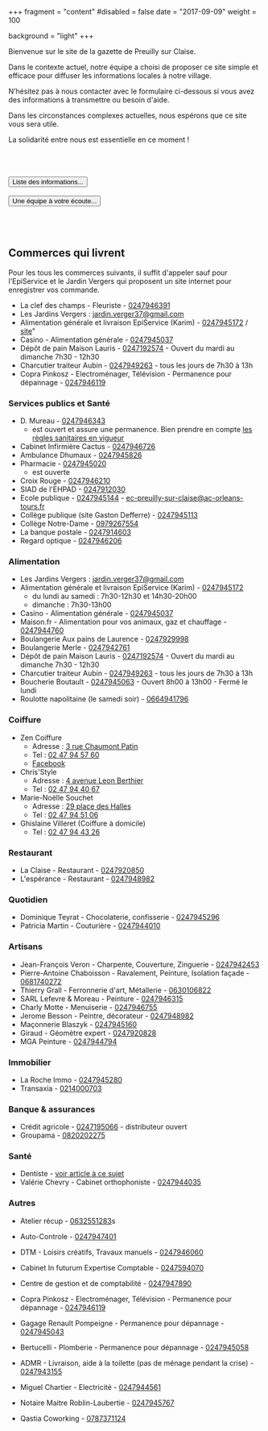 +++
fragment = "content"
#disabled = false
date = "2017-09-09"
weight = 100

background = "light"
+++

Bienvenue sur le site de la gazette de Preuilly sur Claise.

Dans le contexte actuel, notre équipe a choisi de proposer ce site simple et efficace pour diffuser les informations locales à notre village.

N’hésitez pas à nous contacter avec le formulaire ci-dessous si vous avez des informations à transmettre ou besoin d'aide.

Dans les circonstances complexes actuelles, nous espérons que ce site vous sera utile. 

La solidarité entre nous est essentielle en ce moment !

<br>
<br>
<br>
<button type="button" class="btn btn-danger" onclick="location.href = '/blog'">Liste des informations...</button>
<br>
<br>
<button type="button" class="btn btn-danger" onclick="location.href = '/member'">Une équipe à votre écoute...</button>
<br>
<br>
<br>
<br>


## Commerces qui livrent

Pour les tous les commerces suivants, il suffit d'appeler sauf pour l'EpiService et le Jardin Vergers qui proposent un site internet pour enregistrer vos commande.

* La clef des champs - Fleuriste - <a href='tel:0247946391'>0247946391</a>
* Les Jardins Vergers : <a href="mailto:jardin.verger37@gmail.com">jardin.verger37@gmail.com</a>
* Alimentation générale et livraison EpiService (Karim) - <a href='tel:0247945172'>0247945172</a> / <a href="http://episervice-karim.clicdrive.fr/default.php">site</a>"
* Casino - Alimentation générale - <a href='tel:0247945037'>0247945037</a>
* Dépôt de pain Maison Lauris -  <a href='tel:0247192574'>0247192574</a> - Ouvert du mardi au dimanche 7h30 - 12h30
* Charcutier traiteur Aubin - <a href='tel:0247949263'>0247949263</a> - tous les jours de 7h30 à 13h 
* Copra Pinkosz - Electroménager, Télévision - Permanence pour dépannage - <a href='tel:0247946119'>0247946119</a>

### Services publics et Santé

* D. Mureau - <a href='tel:0247946343'>0247946343</a>
    * est ouvert et assure une permanence. Bien prendre en compte [les règles sanitaires en vigueur](/blog/article-3/)
* Cabinet Infirmière Cactus - <a href='tel:0247946726'>0247946726</a>
* Ambulance Dhumaux - <a href='tel:0247945826'>0247945826</a> 
* Pharmacie - <a href='tel:0247945020'>0247945020</a>
    * est ouverte
* Croix Rouge - <a href='tel:0247946210'>0247946210</a>
* SIAD de l'EHPAD - <a href='tel:0247912030'>0247912030</a>
* Ecole publique - <a href='tel:0247945144'>0247945144</a> - <a href="mailto:ec-preuilly-sur-claise@ac-orleans-tours.fr">ec-preuilly-sur-claise@ac-orleans-tours.fr</a>
* Collège publique (site Gaston Defferre) - <a href='tel:0247945113'>0247945113</a>
* Collège Notre-Dame - <a href='tel:0979267554'>0979267554</a>
* La banque postale - <a href='tel:0247914603'>0247914603</a>
* Regard optique - <a href='tel:0247946206'>0247946206</a>


### Alimentation

* Les Jardins Vergers : <a href="mailto:jardin.verger37@gmail.com">jardin.verger37@gmail.com</a>
* Alimentation générale et livraison EpiService (Karim) - <a href='tel:0247945172'>0247945172</a>
    * du lundi au samedi : 7h30-12h30 et 14h30-20h00
    * dimanche : 7h30-13h00
* Casino - Alimentation générale - <a href='tel:0247945037'>0247945037</a>
* Maison.fr - Alimentation pour vos animaux, gaz et chauffage - <a href='tel:0247944760'>0247944760</a>
* Boulangerie Aux pains de Laurence - <a href='tel:0247929998'>0247929998</a>
* Boulangerie Merle - <a href='tel:0247942761'>0247942761</a>
* Dépôt de pain Maison Lauris -  <a href='tel:0247192574'>0247192574</a> - Ouvert du mardi au dimanche 7h30 - 12h30
* Charcutier traiteur Aubin - <a href='tel:0247949263'>0247949263</a> - tous les jours de 7h30 à 13h 
* Boucherie Boutault - <a href='tel:0247945063'>0247945063</a> - Ouvert 8h00 à 13h00 - Fermé le lundi
* Roulotte napolitaine (le samedi soir) - <a href='tel:0664941796'>0664941796</a>

### Coiffure

* Zen Coiffure
    * Adresse : <a href="https://www.google.com/maps/place/3+Rue+Chaumont+Patin,+37290+Preuilly-sur-Claise/@46.8548234,0.9271482,17z/data=!3m1!4b1!4m5!3m4!1s0x47fcf506c61aa06d:0xc73d99176fc1359c!8m2!3d46.8548234!4d0.9293369">3 rue Chaumont Patin</a>
    * Tel : <a href="tel://02 47 94 57 60">02 47 94 57 60</a> 
    * <a href="https://www.facebook.com/pages/category/Hair-Salon/Zen-coiffure-406458249496527/">Facebook</a>
* Chris'Style
    * Adresse : <a href="https://www.google.com/maps/place/4+Avenue+Léon+Berthier,+37290+Preuilly-sur-Claise/@46.8512996,0.9273933,17z/data=!3m1!4b1!4m5!3m4!1s0x47fcf506170f9e55:0xbbeebe05677c37d0!8m2!3d46.8512996!4d0.929582">4 avenue Leon Berthier</a>
    * Tel : <a href="tel://02 47 94 40 67">02 47 94 40 67</a> 
* Marie-Noëlle Souchet
    * Adresse : <a href="">29 place des Halles</a>
    * Tel : <a href="tel://02 47 94 51 06">02 47 94 51 06</a> 
* Ghislaine Villeret (Coiffure à domicile)
    * Tel : <a href="tel://02 47 94 43 26">02 47 94 43 26</a> 

### Restaurant

* La Claise - Restaurant - <a href='tel:0247920850'>0247920850</a> 
* L'espérance - Restaurant - <a href='tel:0247948982'>0247948982</a>

### Quotidien

* Dominique Teyrat - Chocolaterie, confisserie - <a href='tel:0247945296'>0247945296</a>
* Patricia Martin - Couturière - <a href='tel:0247944010'>0247944010</a>

### Artisans

* Jean-François Veron - Charpente, Couverture, Zinguerie - <a href='tel:0247942453'>0247942453</a> 
* Pierre-Antoine Chaboisson - Ravalement, Peinture, Isolation façade - <a href='tel:0681740272'>0681740272</a>
* Thierry Grall - Ferronnerie d'art, Métallerie - <a href='tel:0630106822'>0630106822</a>
* SARL Lefevre & Moreau - Peinture - <a href='tel:0247946315'>0247946315</a>
* Charly Motte - Menuiserie - <a href='tel:0247946755'>0247946755</a>
* Jerome Besson - Peintre, décorateur - <a href='tel:0247948982'>0247948982</a>
* Maçonnerie Blaszyk - <a href='tel:0247945160'>0247945160</a>
* Giraud - Géomètre expert - <a href='tel:0247920828'>0247920828</a>
* MGA Peinture - <a href='tel:0247944794'>0247944794</a>

### Immobilier

* La Roche Immo - <a href='tel:0247945280'>0247945280</a>
* Transaxia - <a href='tel:0214000703'>0214000703</a>

### Banque & assurances

* Crédit agricole - <a href='tel:0247195066'>0247195066</a> - distributeur ouvert
* Groupama - <a href='tel:0820202275'>0820202275</a>

### Santé

* Dentiste - [voir article à ce sujet](/blog/article-4/)
* Valérie Chevry - Cabinet orthophoniste - <a href='tel:0247944035'>0247944035</a>

### Autres

* Atelier récup - <a href='tel:0632551283'>0632551283</a>s
* Auto-Controle - <a href='tel:0247947401'>0247947401</a>
* DTM - Loisirs créatifs, Travaux manuels - <a href='tel:0247946060'>0247946060</a>
* Cabinet In futurum Expertise Comptable - <a href='tel:0247594070'>0247594070</a>
* Centre de gestion et de comptabilité - <a href='tel:0247947890'>0247947890</a>

* Copra Pinkosz - Electroménager, Télévision - Permanence pour dépannage - <a href='tel:0247946119'>0247946119</a>
* Gagage Renault Pompeigne - Permanence pour dépannage - <a href='tel:0247945043'>0247945043</a>
* Bertucelli - Plomberie - Permanence pour dépannage - <a href='tel:0247945058'>0247945058</a>
* ADMR - Livraison, aide à la toilette (pas de ménage pendant la crise) - <a href='tel:0247943155'>0247943155</a>
* Miguel Chartier - Electricité - <a href='tel:0247944561'>0247944561</a>
* Notaire Maitre Roblin-Laubertie - <a href='tel:0247945767'>0247945767</a> 
* Qastia Coworking - <a href='tel:0787371124'>0787371124</a>

<br>
<br>
<br>
<br>





